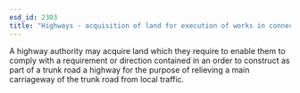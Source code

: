 ```yaml
---
esd_id: 2303
title: "Highways - acquisition of land for execution of works in connection with certain bridges"
---
```


A highway authority may acquire land which they require to enable them to comply with a requirement or direction contained in an order to construct as part of a trunk road a highway for the purpose of relieving a main carriageway of the trunk road from local traffic.

